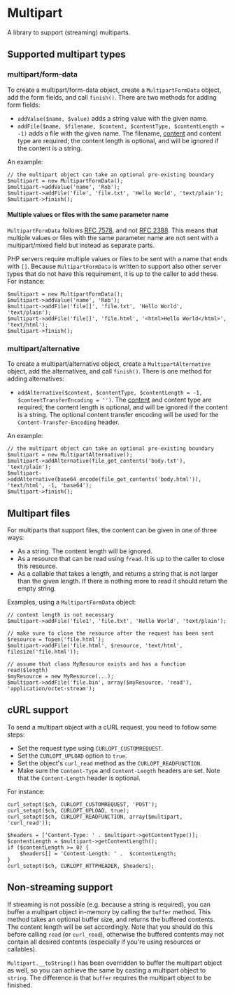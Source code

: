 # Multipart

A library to support (streaming) multiparts.

## Supported multipart types

### multipart/form-data

To create a multipart/form-data object, create a `MultipartFormData` object, add the form fields, and call `finish()`. There are two methods for adding form fields:

* `addValue($name, $value)` adds a string value with the given name.
* `addFile($name, $filename, $content, $contentType, $contentLength = -1)` adds a file with the given name. The filename, [content](#multipart-files) and content type are required; the content length is optional, and will be ignored if the content is a string.

An example:

    // the multipart object can take an optional pre-existing boundary
    $multipart = new MultipartFormData();
    $multipart->addValue('name', 'Rob');
    $multipart->addFile('file', 'file.txt', 'Hello World', 'text/plain');
    $multipart->finish();

#### Multiple values or files with the same parameter name

`MultipartFormData` follows [RFC 7578](https://tools.ietf.org/html/rfc7578), and not [RFC 2388](https://tools.ietf.org/html/rfc2388). This means that multiple values or files with the same parameter name are not sent with a multipart/mixed field but instead as separate parts.

PHP servers require multiple values or files to be sent with a name that ends with `[]`. Because `MultipartFormData` is written to support also other server types that do not have this requirement, it is up to the caller to add these. For instance:

    $multipart = new MultipartFormData();
    $multipart->addValue('name', 'Rob');
    $multipart->addFile('file[]', 'file.txt', 'Hello World', 'text/plain');
    $multipart->addFile('file[]', 'file.html', '<html>Hello World</html>', 'text/html');
    $multipart->finish();

### multipart/alternative

To create a multipart/alternative object, create a `MultipartAlternative` object, add the alternatives, and call `finish()`. There is one method for adding alternatives:

* `addAlternative($content, $contentType, $contentLength = -1, $contentTransferEncoding = '')`. The [content](#multipart-files) and content type are required; the content length is optional, and will be ignored if the content is a string. The optional content transfer encoding will be used for the `Content-Transfer-Encoding` header.

An example:

    // the multipart object can take an optional pre-existing boundary
    $multipart = new MultipartAlternative();
    $multipart->addAlternative(file_get_contents('body.txt'), 'text/plain');
    $multipart->addAlternative(base64_encode(file_get_contents('body.html')), 'text/html', -1, 'base64');
    $multipart->finish();

## Multipart files

For multiparts that support files, the content can be given in one of three ways:

* As a string. The content length will be ignored.
* As a resource that can be read using `fread`. It is up to the caller to close this resource.
* As a callable that takes a length, and returns a string that is not larger than the given length. If there is nothing more to read it should return the empty string.

Examples, using a `MultipartFormData` object:

    // content length is not necessary
    $multipart->addFile('file1', 'file.txt', 'Hello World', 'text/plain');

    // make sure to close the resource after the request has been sent
    $resource = fopen('file.html');
    $multipart->addFile('file.html', $resource, 'text/html', filesize('file.html'));

    // assume that class MyResource exists and has a function read($length)
    $myResource = new MyResource(...);
    $multipart->addFile('file.bin', array($myResource, 'read'), 'application/octet-stream');

## cURL support

To send a multipart object with a cURL request, you need to follow some steps:

* Set the request type using `CURLOPT_CUSTOMREQUEST`.
* Set the `CURLOPT_UPLOAD` option to `true`.
* Set the object's `curl_read` method as the `CURLOPT_READFUNCTION`.
* Make sure the `Content-Type` and `Content-Length` headers are set. Note that the `Content-Length` header is optional.

For instance:

    curl_setopt($ch, CURLOPT_CUSTOMREQUEST, 'POST');
    curl_setopt($ch, CURLOPT_UPLOAD, true);
    curl_setopt($ch, CURLOPT_READFUNCTION, array($multipart, 'curl_read'));
    
    $headers = ['Content-Type: ' . $multipart->getContentType()];
    $contentLength = $multipart->getContentLength();
    if ($contentLength >= 0) {
        $headers[] = 'Content-Length: ' .  $contentLength;
    }
    curl_setopt($ch, CURLOPT_HTTPHEADER, $headers);

## Non-streaming support

If streaming is not possible (e.g. because a string is required), you can buffer a multipart object in-memory by calling the `buffer` method. This method takes an optional buffer size, and returns the buffered contents. The content length will be set accordingly. Note that you should do this before calling `read` (or `curl_read`), otherwise the buffered contents may not contain all desired contents (especially if you're using resources or callables).

`Multipart.__toString()` has been overridden to buffer the multipart object as well, so you can achieve the same by casting a multipart object to `string`. The difference is that `buffer` requires the multipart object to be finished.
